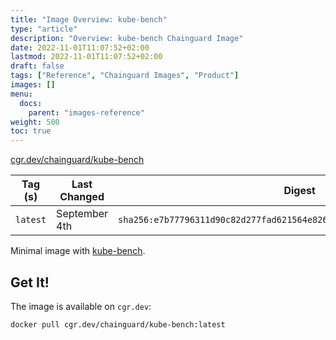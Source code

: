 ```yaml
---
title: "Image Overview: kube-bench"
type: "article"
description: "Overview: kube-bench Chainguard Image"
date: 2022-11-01T11:07:52+02:00
lastmod: 2022-11-01T11:07:52+02:00
draft: false
tags: ["Reference", "Chainguard Images", "Product"]
images: []
menu:
  docs:
    parent: "images-reference"
weight: 500
toc: true
---
```


[cgr.dev/chainguard/kube-bench](https://github.com/chainguard-images/images/tree/main/images/kube-bench)

| Tag (s)   | Last Changed  | Digest                                                                    |
|-----------|---------------|---------------------------------------------------------------------------|
|  `latest` | September 4th | `sha256:e7b77796311d90c82d277fad621564e826b81438a41ba5f56ac862da48f9b037` |



Minimal image with [kube-bench](https://github.com/aquasecurity/kube-bench).

## Get It!

The image is available on `cgr.dev`:

```
docker pull cgr.dev/chainguard/kube-bench:latest
```

